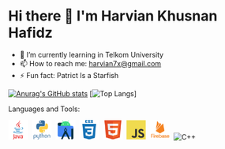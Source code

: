 <h1>
  Hi there 👋 I'm Harvian Khusnan Hafidz
</h1>



- 🌱 I’m currently learning in Telkom University
- 📫 How to reach me: harvian7x@gmail.com
- ⚡ Fun fact: Patrict Is a Starfish

[![Anurag's GitHub stats](https://github-readme-stats.vercel.app/api?username=HarvianKhusnan&count_private=true)](https://github.com/anuraghazra/github-readme-stats)
[![Top Langs](https://github-readme-stats.vercel.app/api/top-langs/?username=HarvianKhusnan&layout=compact&count_private=true)]

Languages and Tools: 
<div>
  <img src="https://github.com/devicons/devicon/blob/master/icons/java/java-original-wordmark.svg" title="Java" alt="Java" width="40" height="40"/>&nbsp;
  <img src="https://github.com/devicons/devicon/blob/master/icons/python/python-original-wordmark.svg" title="python" alt="Spring" width="40" height="40"/>&nbsp;
  <img src="https://github.com/devicons/devicon/blob/master/icons/androidstudio/androidstudio-original.svg" title="android Studio" alt="androidstudio" width="40" height="40"/>&nbsp;
  <img src="https://github.com/devicons/devicon/blob/master/icons/css3/css3-plain-wordmark.svg"  title="CSS3" alt="CSS" width="40" height="40"/>&nbsp;
  <img src="https://github.com/devicons/devicon/blob/master/icons/html5/html5-original.svg" title="HTML5" alt="HTML" width="40" height="40"/>&nbsp;
  <img src="https://github.com/devicons/devicon/blob/master/icons/javascript/javascript-original.svg" title="JavaScript" alt="JavaScript" width="40" height="40"/>&nbsp;
  <img src="https://github.com/devicons/devicon/blob/master/icons/firebase/firebase-plain-wordmark.svg" title="Firebase" alt="Firebase" width="40" height="40"/>&nbsp;
  <img src="https://github.com/isocpp/logos/blob/64ef037049f87ac74875dbe72695e59118b52186/cpp_logo.svg" title = "C++" alt = "C++" width = "40" height = "40"/>&nbsp;
</div>
